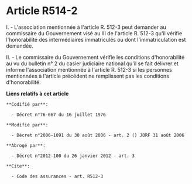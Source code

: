 # Article R514-2

I. - L'association mentionnée à l'article R. 512-3 peut demander au commissaire du Gouvernement visé au III de l'article R.
512-3 qu'il vérifie l'honorabilité des intermédiaires immatriculés ou dont l'immatriculation est demandée.

II. - Le commissaire du Gouvernement vérifie les conditions d'honorabilité au vu du bulletin n° 2 du casier judiciaire
national qu'il se fait délivrer et informe l'association mentionnée à l'article R. 512-3 si les personnes mentionnées à
l'article précédent ne remplissent pas les conditions d'honorabilité.

**Liens relatifs à cet article**

	**Codifié par**:

	  - Décret n°76-667 du 16 juillet 1976

	**Modifié par**:

	  - Décret n°2006-1091 du 30 août 2006 - art. 2 () JORF 31 août 2006

	**Abrogé par**:

	  - Décret n°2012-100 du 26 janvier 2012 - art. 3

	**Cite**:

	  - Code des assurances - art. R512-3
